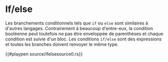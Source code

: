 # If/else

Les branchements conditionnels tels que `if` ou `else` sont similaires à d'autres langages. Contrairement à beaucoup d'entre-eux, la condition booléenne peut toutefois ne pas être enveloppée de parenthèses et chaque condition est suivie d'un bloc. Les conditions `if/else` sont des expressions et toutes les branches doivent renvoyer le même type.

{{#playpen source/ifelsesource0.rs}}
